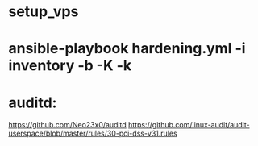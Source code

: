 # setup_vps

# ansible-playbook hardening.yml -i inventory -b -K -k

# auditd:

https://github.com/Neo23x0/auditd
https://github.com/linux-audit/audit-userspace/blob/master/rules/30-pci-dss-v31.rules
